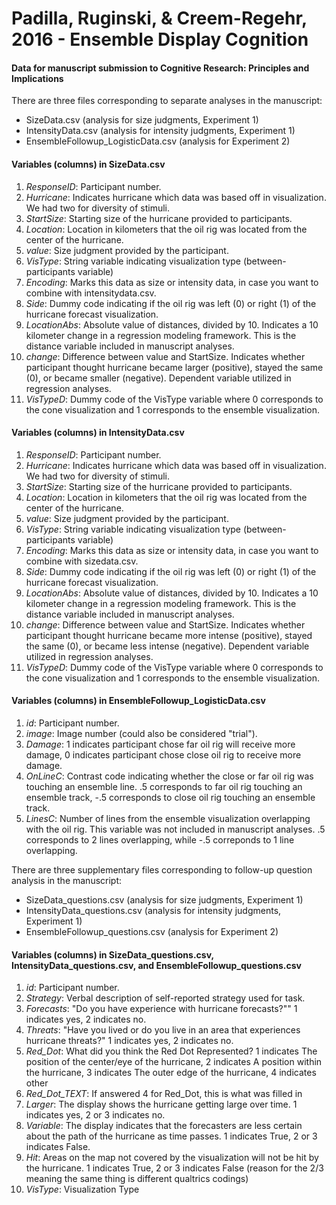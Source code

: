 # Padilla, Ruginski, & Creem-Regehr, 2016 - Ensemble Display Cognition
#### Data for manuscript submission to Cognitive Research: Principles and Implications

There are three files corresponding to separate analyses in the manuscript:
-  SizeData.csv (analysis for size judgments, Experiment 1)
-  IntensityData.csv (analysis for intensity judgments, Experiment 1)
-  EnsembleFollowup_LogisticData.csv (analysis for Experiment 2)

#### Variables (columns) in SizeData.csv
1. *ResponseID*: Participant number.
2. *Hurricane*: Indicates hurricane which data was based off in visualization. We had two for diversity of stimuli.
3. *StartSize*: Starting size of the hurricane provided to participants.
4. *Location*: Location in kilometers that the oil rig was located from the center of the hurricane.
5. *value*: Size judgment provided by the participant.
6. *VisType*: String variable indicating visualization type (between-participants variable)
7. *Encoding*: Marks this data as size or intensity data, in case you want to combine with intensitydata.csv.
8. *Side*: Dummy code indicating if the oil rig was left (0) or right (1) of the hurricane forecast visualization.
9. *LocationAbs*: Absolute value of distances, divided by 10. Indicates a 10 kilometer change in a regression modeling framework. This is the distance variable included in manuscript analyses.
10. *change*: Difference between value and StartSize. Indicates whether participant thought hurricane became larger (positive), stayed the same (0), or became smaller (negative). Dependent variable utilized in regression analyses.
11. *VisTypeD*: Dummy code of the VisType variable where 0 corresponds to the cone visualization and 1 corresponds to the ensemble visualization.

#### Variables (columns) in IntensityData.csv
1. *ResponseID*: Participant number.
2. *Hurricane*: Indicates hurricane which data was based off in visualization. We had two for diversity of stimuli.
3. *StartSize*: Starting size of the hurricane provided to participants.
4. *Location*: Location in kilometers that the oil rig was located from the center of the hurricane.
5. *value*: Size judgment provided by the participant.
6. *VisType*: String variable indicating visualization type (between-participants variable)
7. *Encoding*: Marks this data as size or intensity data, in case you want to combine with sizedata.csv.
8. *Side*: Dummy code indicating if the oil rig was left (0) or right (1) of the hurricane forecast visualization.
9. *LocationAbs*: Absolute value of distances, divided by 10. Indicates a 10 kilometer change in a regression modeling framework. This is the distance variable included in manuscript analyses.
10. *change*: Difference between value and StartSize. Indicates whether participant thought hurricane became more intense (positive), stayed the same (0), or became less intense (negative). Dependent variable utilized in regression analyses.
11. *VisTypeD*: Dummy code of the VisType variable where 0 corresponds to the cone visualization and 1 corresponds to the ensemble visualization.

#### Variables (columns) in EnsembleFollowup_LogisticData.csv
1. *id*: Participant number.
2. *image*: Image number (could also be considered "trial").
3. *Damage*: 1 indicates participant chose far oil rig will receive more damage, 0 indicates participant chose close oil rig to receive more damage.
4. *OnLineC*: Contrast code indicating whether the close or far oil rig was touching an ensemble line. .5 corresponds to far oil rig touching an ensemble track, -.5 corresponds to close oil rig touching an ensemble track.
5. *LinesC*: Number of lines from the ensemble visualization overlapping with the oil rig. This variable was not included in manuscript analyses. .5 corresponds to 2 lines overlapping, while -.5 correponds to 1 line overlapping.

There are three supplementary files corresponding to follow-up question analysis in the manuscript:
-  SizeData_questions.csv (analysis for size judgments, Experiment 1)
-  IntensityData_questions.csv (analysis for intensity judgments, Experiment 1)
-  EnsembleFollowup_questions.csv (analysis for Experiment 2)


#### Variables (columns) in SizeData_questions.csv,  IntensityData_questions.csv, and EnsembleFollowup_questions.csv
1. *id*: Participant number.
2. *Strategy*: Verbal description of self-reported strategy used for task.
3. *Forecasts*: "Do you have experience with hurricane forecasts?"" 1 indicates yes, 2 indicates no.
4. *Threats*: "Have you lived or do you live in an area that experiences hurricane threats?" 1 indicates yes, 2 indicates no.
5. *Red_Dot*: What did you think the Red Dot Represented? 1 indicates The position of the center/eye of the hurricane, 2 indicates A position within the hurricane, 3 indicates The outer edge of the hurricane, 4 indicates other
6. *Red_Dot_TEXT*: If answered 4 for Red_Dot, this is what was filled in
7. *Larger*: The display shows the hurricane getting large over time. 1 indicates yes, 2 or 3 indicates no.
8. *Variable*:  The display indicates that the forecasters are less certain about the path of the hurricane as time passes. 1 indicates True, 2 or 3 indicates False.
9. *Hit*: Areas on the map not covered by the visualization will not be hit by the hurricane. 1 indicates True, 2 or 3 indicates False (reason for the 2/3 meaning the same thing is different qualtrics codings)
10. *VisType*: Visualization Type

